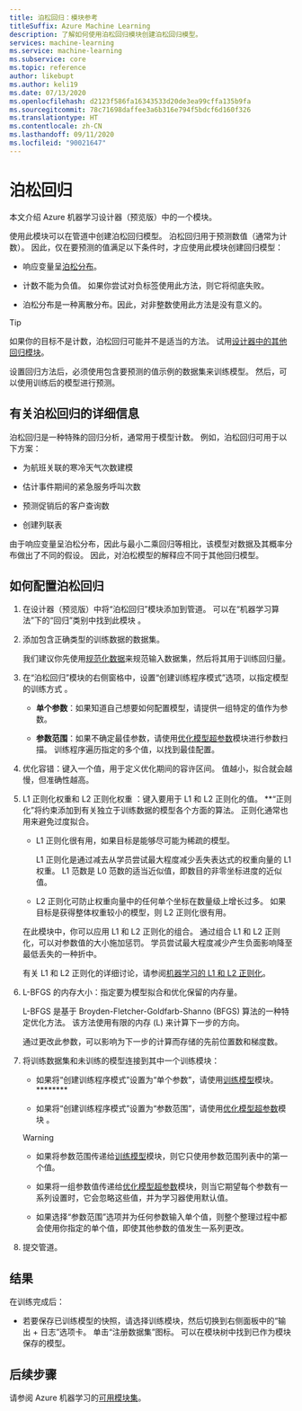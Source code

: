 ```yaml
---
title: 泊松回归：模块参考
titleSuffix: Azure Machine Learning
description: 了解如何使用泊松回归模块创建泊松回归模型。
services: machine-learning
ms.service: machine-learning
ms.subservice: core
ms.topic: reference
author: likebupt
ms.author: keli19
ms.date: 07/13/2020
ms.openlocfilehash: d2123f586fa16343533d20de3ea99cffa135b9fa
ms.sourcegitcommit: 78c71698daffee3a6b316e794f5bdcf6d160f326
ms.translationtype: HT
ms.contentlocale: zh-CN
ms.lasthandoff: 09/11/2020
ms.locfileid: "90021647"
---
```

# <a name="poisson-regression"></a>泊松回归

本文介绍 Azure 机器学习设计器（预览版）中的一个模块。

使用此模块可以在管道中创建泊松回归模型。 泊松回归用于预测数值（通常为计数）。 因此，仅在要预测的值满足以下条件时，才应使用此模块创建回归模型：

- 响应变量呈[泊松分布](https://en.wikipedia.org/wiki/Poisson_distribution)。  

- 计数不能为负值。 如果你尝试对负标签使用此方法，则它将彻底失败。

- 泊松分布是一种离散分布。因此，对非整数使用此方法是没有意义的。

> [!TIP]
> 如果你的目标不是计数，泊松回归可能并不是适当的方法。 试用[设计器中的其他回归模块](https://docs.microsoft.com/azure/machine-learning/algorithm-module-reference/module-reference#machine-learning-algorithms)。 

设置回归方法后，必须使用包含要预测的值示例的数据集来训练模型。 然后，可以使用训练后的模型进行预测。

## <a name="more-about-poisson-regression"></a>有关泊松回归的详细信息

泊松回归是一种特殊的回归分析，通常用于模型计数。 例如，泊松回归可用于以下方案：

- 为航班关联的寒冷天气次数建模

- 估计事件期间的紧急服务呼叫次数

- 预测促销后的客户查询数

- 创建列联表

由于响应变量呈泊松分布，因此与最小二乘回归等相比，该模型对数据及其概率分布做出了不同的假设。 因此，对泊松模型的解释应不同于其他回归模型。

## <a name="how-to-configure-poisson-regression"></a>如何配置泊松回归

1. 在设计器（预览版）中将“泊松回归”模块添加到管道。 可以在“机器学习算法”下的“回归”类别中找到此模块 。

2. 添加包含正确类型的训练数据的数据集。 

    我们建议你先使用[规范化数据](normalize-data.md)来规范输入数据集，然后将其用于训练回归量。

3. 在“泊松回归”模块的右侧窗格中，设置“创建训练程序模式”选项，以指定模型的训练方式 。  
  
    - **单个参数**：如果知道自己想要如何配置模型，请提供一组特定的值作为参数。
  
    - **参数范围**：如果不确定最佳参数，请使用[优化模型超参数](tune-model-hyperparameters.md)模块进行参数扫描。 训练程序遍历指定的多个值，以找到最佳配置。
  
4. 优化容错：键入一个值，用于定义优化期间的容许区间。 值越小，拟合就会越慢，但准确性越高。

5. L1 正则化权重和 L2 正则化权重 ：键入要用于 L1 和 L2 正则化的值。 **“正则化”将约束添加到有关独立于训练数据的模型各个方面的算法。 正则化通常也用来避免过度拟合。 

    - L1 正则化很有用，如果目标是能够尽可能为稀疏的模型。

        L1 正则化是通过减去从学员尝试最大程度减少丢失表达式的权重向量的 L1 权重。 L1 范数是 L0 范数的适当近似值，即数目的非零坐标进度的近似值。

    - L2 正则化可防止权重向量中的任何单个坐标在数量级上增长过多。 如果目标是获得整体权重较小的模型，则 L2 正则化很有用。

    在此模块中，你可以应用 L1 和 L2 正则化的组合。 通过组合 L1 和 L2 正则化，可以对参数值的大小施加惩罚。 学员尝试最大程度减少产生负面影响降至最低丢失的一种折中。

    有关 L1 和 L2 正则化的详细讨论，请参阅[机器学习的 L1 和 L2 正则化](https://msdn.microsoft.com/magazine/dn904675.aspx)。

6. L-BFGS 的内存大小：指定要为模型拟合和优化保留的内存量。

     L-BFGS 是基于 Broyden-Fletcher-Goldfarb-Shanno (BFGS) 算法的一种特定优化方法。 该方法使用有限的内存 (L) 来计算下一步的方向。

     通过更改此参数，可以影响为下一步的计算而存储的先前位置数和梯度数。

7. 将训练数据集和未训练的模型连接到其中一个训练模块： 

    - 如果将“创建训练程序模式”设置为“单个参数”，请使用[训练模型](train-model.md)模块。********

    - 如果将“创建训练程序模式”设置为“参数范围”，请使用[优化模型超参数](tune-model-hyperparameters.md)模块 。

    > [!WARNING]
    > 
    > - 如果将参数范围传递给[训练模型](train-model.md)模块，则它只使用参数范围列表中的第一个值。
    > 
    > - 如果将一组参数值传递给[优化模型超参数](tune-model-hyperparameters.md)模块，则当它期望每个参数有一系列设置时，它会忽略这些值，并为学习器使用默认值。
    > 
    > - 如果选择“参数范围”选项并为任何参数输入单个值，则整个整理过程中都会使用你指定的单个值，即使其他参数的值发生一系列更改。

8.  提交管道。

## <a name="results"></a>结果

在训练完成后：

+ 若要保存已训练模型的快照，请选择训练模块，然后切换到右侧面板中的“输出 + 日志”选项卡。 单击“注册数据集”图标。  可以在模块树中找到已作为模块保存的模型。 

## <a name="next-steps"></a>后续步骤

请参阅 Azure 机器学习的[可用模块集](module-reference.md)。 
